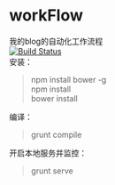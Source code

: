 workFlow
========

我的blog的自动化工作流程  
[![Build Status](https://travis-ci.org/coolriver/workFlow.svg?branch=master)](https://travis-ci.org/coolriver/workFlow)  
安装：
>npm install  bower -g  
npm install  
bower install

编译：
>grunt compile

开启本地服务并监控：
>grunt serve
